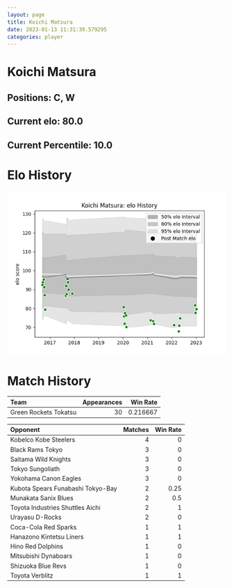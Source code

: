 ```yaml
---  
layout: page  
title: Koichi Matsura  
date: 2023-01-13 11:31:39.579295  
categories: player  
---
```

# Koichi Matsura

## Positions: C, W

## Current elo: 80.0

## Current Percentile: 10.0

# Elo History


![elo history](history_KoichiMatsura.png)
# Match History


| Team                  |   Appearances |   Win Rate |
|:----------------------|--------------:|-----------:|
| Green Rockets Tokatsu |            30 |   0.216667 |

| Opponent                          |   Matches |   Win Rate |
|:----------------------------------|----------:|-----------:|
| Kobelco Kobe Steelers             |         4 |       0    |
| Black Rams Tokyo                  |         3 |       0    |
| Saitama Wild Knights              |         3 |       0    |
| Tokyo Sungoliath                  |         3 |       0    |
| Yokohama Canon Eagles             |         3 |       0    |
| Kubota Spears Funabashi Tokyo-Bay |         2 |       0.25 |
| Munakata Sanix Blues              |         2 |       0.5  |
| Toyota Industries Shuttles Aichi  |         2 |       1    |
| Urayasu D-Rocks                   |         2 |       0    |
| Coca-Cola Red Sparks              |         1 |       1    |
| Hanazono Kintetsu Liners          |         1 |       1    |
| Hino Red Dolphins                 |         1 |       0    |
| Mitsubishi Dynaboars              |         1 |       0    |
| Shizuoka Blue Revs                |         1 |       0    |
| Toyota Verblitz                   |         1 |       1    |